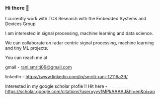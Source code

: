 ### Hi there 👋

I currently work with TCS Research with the Embedded Systems and Devices Group

I am interested in signal processing, machine learning and data science.

We can collaborate on radar centric signal processing, machine learning and tiny ML projects.

You can reach me at

gmail - rani.smriti09@gmail.com 

linkedIn - https://www.linkedin.com/in/smriti-rani-12116a29/

Interested in my google scholar profie !! Hit here - https://scholar.google.com/citations?user=yyv1MPkAAAAJ&hl=en&oi=ao



<!--
**RaniSmriti/RaniSmriti** is a ✨ _special_ ✨ repository because its `README.md` (this file) appears on your GitHub profile.

Here are some ideas to get you started:

- 🔭 I’m currently working on ...
- 🌱 I’m currently learning ...
- 👯 I’m looking to collaborate on ...
- 🤔 I’m looking for help with ...
- 💬 Ask me about ...
- 📫 How to reach me: ...
- 😄 Pronouns: ...
- ⚡ Fun fact: ...
-->
